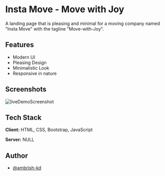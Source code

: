 # Insta Move - Move with Joy

A landing page that is pleasing and minimal for a moving company named "Insta Move" with the tagline "Move-with-Joy".

## Features

- Modern UI
- Pleasing Design
- Minimalistic Look
- Responsive in nature

## Screenshots

![liveDemoScreenshot](https://github.com/ambrish-kd/Insta-Move/assets/90711457/fe3a1d8c-08e6-4b39-8d47-5e36d42586d8)

## Tech Stack

**Client:** HTML, CSS, Bootstrap, JavaScript

**Server:** NULL

## Author

- [@ambrish-kd](https://github.com/ambrish-kd)
